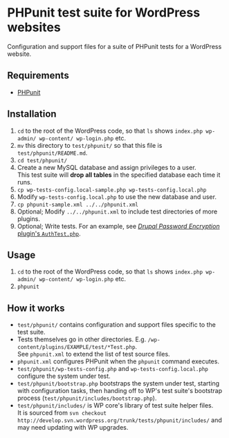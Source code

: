 # PHPunit test suite for WordPress websites

Configuration and support files for a suite of PHPunit tests for a WordPress website.

## Requirements

* [PHPunit](https://phpunit.de/manual/current/en/installation.html)

## Installation

1. `cd` to the root of the WordPress code, so that `ls` shows `index.php wp-admin/ wp-content/ wp-login.php` etc.
1. `mv` this directory to `test/phpunit/` so that this file is `test/phpunit/README.md`.
1. `cd test/phpunit/`
1. Create a new MySQL database and assign privileges to a user.  
  This test suite will **drop all tables** in the specified database each time it runs.
1. `cp wp-tests-config.local-sample.php wp-tests-config.local.php`
1. Modify `wp-tests-config.local.php` to use the new database and user.
1. `cp phpunit-sample.xml ../../phpunit.xml`
1. Optional; Modify `../../phpunit.xml` to include test directories of more plugins.
1. Optional; Write tests.  For an example, see [*Drupal Password Encryption* plugin's `AuthTest.php`](https://github.com/BevanR/Drupal-password-encryption-for-WordPress/tree/trunk/test/AuthTest.php).

## Usage

1. `cd` to the root of the WordPress code, so that `ls` shows `index.php wp-admin/ wp-content/ wp-login.php` etc.
1. `phpunit`

## How it works

- `test/phpunit/` contains configuration and support files specific to the test suite.
- Tests themselves go in other directories.  E.g. `/wp-content/plugins/EXAMPLE/test/*Test.php`.  
  See `phpunit.xml` to extend the list of test source files.
- `phpunit.xml` configures PHPunit when the `phpunit` command executes.
- `test/phpunit/wp-tests-config.php` and `wp-tests-config.local.php` configure the system under test.
- `test/phpunit/bootstrap.php` bootstraps the system under test, starting with configuration tasks, then handing off to WP's test suite's bootstrap process (`test/phpunit/includes/bootstrap.php`).
- `test/phpunit/includes/` is WP core's library of test suite helper files.  
  It is sourced from `svn checkout http://develop.svn.wordpress.org/trunk/tests/phpunit/includes/` and may need updating with WP upgrades.

